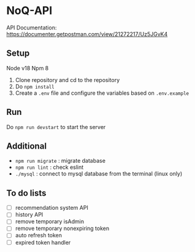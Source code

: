 # NoQ-API
API Documentation: https://documenter.getpostman.com/view/21272217/Uz5JGvK4

## Setup
Node v18
Npm 8

1. Clone repository and cd to the repository
2. Do ```npm install```
3. Create a ```.env``` file and configure the variables based on ```.env.example```

## Run
Do ```npm run devstart``` to start the server

## Additional
- ```npm run migrate``` : migrate database
- ```npm run lint```    : check eslint
- ```./mysql```         : connect to mysql database from the terminal (linux only)

## To do lists
- [ ] recommendation system API
- [ ] history API
- [ ] remove temporary isAdmin
- [ ] remove temporary nonexpiring token
- [ ] auto refresh token
- [ ] expired token handler
